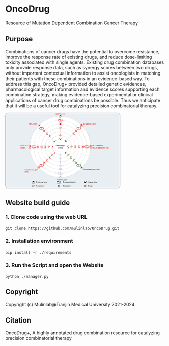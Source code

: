 # OncoDrug
Resource of Mutation Dependent Combination Cancer Therapy
## Purpose
Combinations of cancer drugs have the potential to overcome resistance, improve the response rate of existing drugs, and reduce dose-limiting toxicity associated with single agents. Existing drug combination databases only provide response data, such as synergy scores between two drugs, without important contextual information to assist oncologists in matching their patients with these combinations in an evidence-based way. To address this gap, OncoDrug+ provided detailed genetic evidences, pharmacological target information and evidence scores supporting each combination strategy, making evidence-based experimental or clinical applications of cancer drug combinations be possible. Thus we anticipate that it will be a useful tool for catalyzing precision combinatorial therapy. 

<img src="https://github.com/mulinlab/OncoDrug/blob/main/static/img/purpose.png" width="361" height="237">

## Website build guide
### 1. Clone code using the web URL
```
git clone https://github.com/mulinlab/OncoDrug.git
```
### 2. Installation environment
```
pip install –r ./requirements
```
### 3. Run the Script and open the Website
```
python ./manager.py
```
## Copyright
Copyright (c) Mulinlab@Tianjin Medical University 2021-2024.
## Citation
OncoDrug+, A highly annotated drug combination resource for catalyzing precision combinatorial therapy
